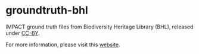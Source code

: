 groundtruth-bhl
===============

IMPACT ground truth files from Biodiversity Heritage Library (BHL), released under [CC-BY](http://creativecommons.org/licenses/by/3.0/).

For more information, please visit this [website](http://www.digitisation.eu/blog/view/article/impact-bhl-europe-collaboration/).
